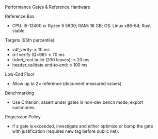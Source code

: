Performance Gates & Reference Hardware

Reference Box
- CPU: i5-12400 or Ryzen 5 5600; RAM: 16 GB; OS: Linux x86-64; Rust stable.

Targets (95th percentile)
- vdf_verify: ≤ 10 ms
- α‑I verify (Q=96): ≤ 70 ms
- ticket_root build (200 leaves): ≤ 20 ms
- header_validate end‑to‑end: ≤ 100 ms

Low-End Floor
- Allow up to 2× reference (document measured values).

Benchmarking
- Use Criterion; assert under gates in non-dev bench mode; export summaries.

Regression Policy
- If a gate is exceeded, investigate and either optimize or bump the gate with justification (requires new tag before public net).


